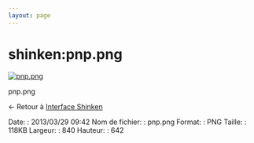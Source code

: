```yaml
---
layout: page
---
```


shinken:pnp.png
===============

[![pnp.png](..//assets/media/shinken/pnp.png@cache=&w=840&h=642 "pnp.png")](..//assets/media/shinken/pnp.png@cache= "Afficher le fichier original")

pnp.png

← Retour à [Interface
Shinken](../../shinken/shinken-use-ui.html "shinken:shinken-use-ui")

Date:
:   2013/03/29 09:42
Nom de fichier:
:   pnp.png
Format:
:   PNG
Taille:
:   118KB
Largeur:
:   840
Hauteur:
:   642

